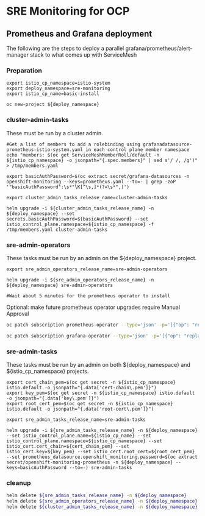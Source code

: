 # SRE Monitoring for OCP

## Prometheus and Grafana deployment

The following are the steps to deploy a parallel grafana/prometheus/alert-manager stack to what comes up with ServiceMesh

### Preparation

```shell
export istio_cp_namespace=istio-system
export deploy_namespace=sre-monitoring
export istio_cp_name=basic-install

oc new-project ${deploy_namespace}
```

### cluster-admin-tasks

These must be run by a cluster admin.

```shell
#Get a list of members to add a rolebinding using grafanadatasource-prometheus-istio-system.yaml in each control plane member namespace
echo "members: $(oc get ServiceMeshMemberRoll/default -n ${istio_cp_namespace} -o jsonpath="{.spec.members}" | sed s'/ /, /g')" > /tmp/members.yaml

export basicAuthPassword=$(oc extract secret/grafana-datasources -n openshift-monitoring --keys=prometheus.yaml --to=- | grep -zoP '"basicAuthPassword":\s*"\K[^\s,]*(?=\s*",)')

export cluster_admin_tasks_release_name=cluster-admin-tasks

helm upgrade -i ${cluster_admin_tasks_release_name} -n ${deploy_namespace} --set secrets.basicAuthPassword=${basicAuthPassword} --set istio_control_plane.namespace=${istio_cp_namespace} -f /tmp/members.yaml cluster-admin-tasks
```

### sre-admin-operators

These tasks must be run by an admin on the ${deploy_namespace} project.

```shell
export sre_admin_operators_release_name=sre-admin-operators

helm upgrade -i ${sre_admin_operators_release_name} -n ${deploy_namespace} sre-admin-operators

#Wait about 5 minutes for the prometheus operator to install
```

Optional: make future prometheus operator upgrades require Manual Approval

```sh
oc patch subscription prometheus-operator --type='json' -p='[{"op": "replace", "path": "/spec/installPlanApproval", "value":"Manual"}]' -n ${deploy_namespace}

oc patch subscription grafana-operator --type='json' -p='[{"op": "replace", "path": "/spec/installPlanApproval", "value":"Manual"}]' -n ${deploy_namespace}
```

### sre-admin-tasks

These tasks must be run by an admin on both ${deploy_namespace} and ${istio_cp_namespace} projects.

```shell
export cert_chain_pem=$(oc get secret -n ${istio_cp_namespace} istio.default -o jsonpath="{.data['cert-chain\.pem']}")
export key_pem=$(oc get secret -n ${istio_cp_namespace} istio.default -o jsonpath="{.data['key\.pem']}")
export root_cert_pem=$(oc get secret -n ${istio_cp_namespace} istio.default -o jsonpath="{.data['root-cert\.pem']}")

export sre_admin_tasks_release_name=sre-admin-tasks

helm upgrade -i ${sre_admin_tasks_release_name} -n ${deploy_namespace} --set istio_control_plane.name=${istio_cp_name} --set istio_control_plane.namespace=${istio_cp_namespace} --set istio_cert.cert_chain=${cert_chain_pem} --set istio_cert.key=${key_pem} --set istio_cert.root_cert=${root_cert_pem} --set prometheus_datasource.openshift_monitoring.password=$(oc extract secret/openshift-monitoring-prometheus -n ${deploy_namespace} --keys=basicAuthPassword --to=-) sre-admin-tasks
```

### cleanup

```sh
helm delete ${sre_admin_tasks_release_name} -n ${deploy_namespace}
helm delete ${sre_admin_operators_release_name} -n ${deploy_namespace}
helm delete ${cluster_admin_tasks_release_name} -n ${deploy_namespace}
```
